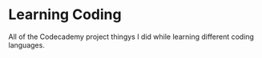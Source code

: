 # Learning Coding
All of the Codecademy project thingys I did while learning different coding languages.
